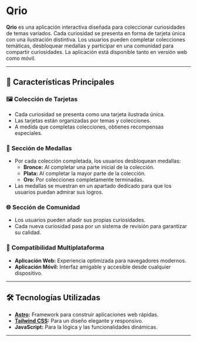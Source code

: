 # Qrio
**Qrio** es una aplicación interactiva diseñada para coleccionar curiosidades de temas variados. Cada curiosidad se presenta en forma de tarjeta única con una ilustración distintiva. Los usuarios pueden completar colecciones temáticas, desbloquear medallas y participar en una comunidad para compartir curiosidades. La aplicación está disponible tanto en versión web como móvil.

---

## 🚀 Características Principales

### 🖼️ **Colección de Tarjetas**
- Cada curiosidad se presenta como una tarjeta ilustrada única.
- Las tarjetas están organizadas por temas y colecciones.
- A medida que completas colecciones, obtienes recompensas especiales.

### 🏅 **Sección de Medallas**
- Por cada colección completada, los usuarios desbloquean medallas:
  - **Bronce:** Al completar una parte inicial de la colección.
  - **Plata:** Al completar la mayor parte de la colección.
  - **Oro:** Por colecciones completamente terminadas.
- Las medallas se muestran en un apartado dedicado para que los usuarios puedan admirar sus logros.

### 🌐 **Sección de Comunidad**
- Los usuarios pueden añadir sus propias curiosidades.
- Cada nueva curiosidad pasa por un sistema de revisión para garantizar su calidad.

### 📱 **Compatibilidad Multiplataforma**
- **Aplicación Web:** Experiencia optimizada para navegadores modernos.
- **Aplicación Móvil:** Interfaz amigable y accesible desde cualquier dispositivo.

---

## 🛠️ Tecnologías Utilizadas

- **[Astro](https://astro.build/):** Framework para construir aplicaciones web rápidas.
- **[Tailwind CSS](https://tailwindcss.com/):** Para un diseño elegante y responsivo.
- **JavaScript:** Para la lógica y las funcionalidades dinámicas.

---



